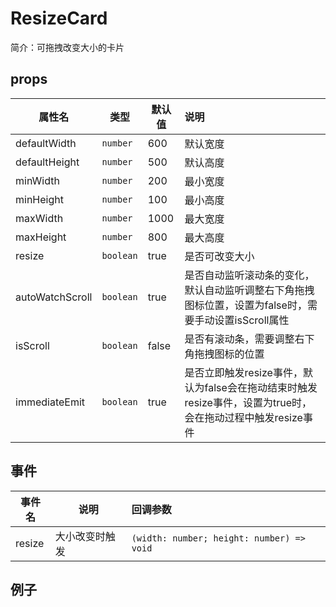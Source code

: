# ResizeCard

简介：可拖拽改变大小的卡片

## props

| 属性名 | 类型 | 默认值 | 说明 |
| --- | --- | --- | :--- |
| defaultWidth | `number` | 600 | 默认宽度 |
| defaultHeight | `number` | 500 | 默认高度 |
| minWidth | `number` | 200 | 最小宽度 |
| minHeight | `number` | 100 | 最小高度 |
| maxWidth | `number` | 1000 | 最大宽度 |
| maxHeight | `number` | 800 | 最大高度 |
| resize | `boolean` | true | 是否可改变大小 |
| autoWatchScroll | `boolean` | true | 是否自动监听滚动条的变化，默认自动监听调整右下角拖拽图标位置，设置为false时，需要手动设置isScroll属性 |
| isScroll | `boolean` | false | 是否有滚动条，需要调整右下角拖拽图标的位置 |
| immediateEmit | `boolean` | true | 是否立即触发resize事件，默认为false会在拖动结束时触发resize事件，设置为true时，会在拖动过程中触发resize事件 |

## 事件

| 事件名 | 说明 | 回调参数 |
| --- | --- | :--- |
| resize | 大小改变时触发 | `(width: number; height: number) => void` |

## 例子

